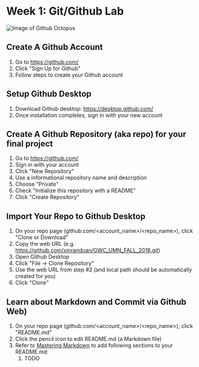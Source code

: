 # Week 1: Git/Github Lab
![Image of Github Octopus](http://www.storybench.org/wp-content/uploads/2015/09/github-octocat-1200x806.jpg)

## Create A Github Account
1. Go to https://github.com/
2. Click "Sign Up for Github"
3. Follow steps to create your Github account

## Setup Github Desktop
1. Download Github desktop: https://desktop.github.com/
2. Once installation completes, sign in with your new account

## Create A Github Repository (aka repo) for your final project
1. Go to https://github.com/
2. Sign in with your account
3. Click "New Repository"
4. Use a informational repository name and description
5. Choose "Private"
6. Check "Initialize this repository with a README"
7. Click "Create Repository"

## Import Your Repo to Github Desktop
1. On your repo page (github.com/<account_name>/<repo_name>), click "Clone or Download"
2. Copy the web URL (e.g. https://github.com/xinranduan/GWC_UMN_FALL_2018.git)
3. Open Github Desktop
4. Click "File -> Clone Repository"
5. Use the web URL from step #2 (and local path should be automatically created for you)
6. Click "Clone"

## Learn about Markdown and Commit via Github Web)
1. On your repo page (github.com/<account_name>/<repo_name>), click "README.md"
2. Click the pencil icon to edit README.md (a Markdown file)
3. Refer to [Mastering Markdown](https://guides.github.com/features/mastering-markdown/) to add following sections to your README.md:
   1. TODO
